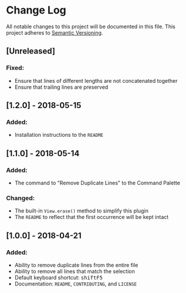 # Change Log
All notable changes to this project will be documented in this file.
This project adheres to [Semantic Versioning](http://semver.org/).

## [Unreleased]
### Fixed:
- Ensure that lines of different lengths are not concatenated together
- Ensure that trailing lines are preserved

## [1.2.0] - 2018-05-15
### Added:
- Installation instructions to the `README`

## [1.1.0] - 2018-05-14
### Added:
- The command to "Remove Duplicate Lines" to the Command Palette

### Changed:
- The built-in `View.erase()` method to simplify this plugin
- The `README` to reflect that the first occurrence will be kept intact

## [1.0.0] - 2018-04-21
### Added:
- Ability to remove duplicate lines from the entire file
- Ability to remove all lines that match the selection
- Default keyboard shortcut: <kbd>shift</kbd><kbd>F5</kbd>
- Documentation: `README`, `CONTRIBUTING`, and `LICENSE`
